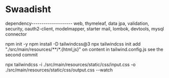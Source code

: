 # Swaadisht

dependency--------------------
web, thymeleaf, data jpa, validation, security, oauth2-client, modelmapper, starter mail, lombok, devtools, mysql connector


npm init -y
npm install -D tailwindcss@3
npx tailwindcss init
add "./src/main/resources/**/*.{html,js}" on content in tailwind.config.js
see the second commit

npx tailwindcss -i ./src/main/resources/static/css/input.css -o ./src/main/resources/static/css/output.css --watch
